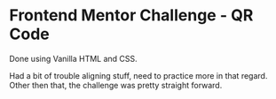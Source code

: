 # Frontend Mentor Challenge - QR Code

Done using Vanilla HTML and CSS.

Had a bit of trouble aligning stuff, need to practice more in that regard. Other then that, the challenge was pretty straight forward.
